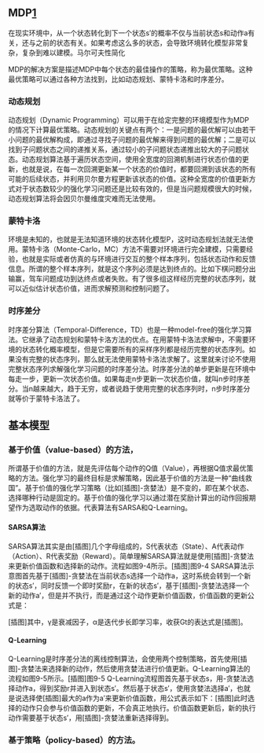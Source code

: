 

<!--
 * @version:
 * @Author:  StevenJokess https://github.com/StevenJokess
 * @Date: 2020-10-08 19:50:12
 * @LastEditors:  StevenJokess https://github.com/StevenJokess
 * @LastEditTime: 2020-10-08 19:57:56
 * @Description:
 * @TODO::
 * @Reference:
-->

## MDP[1]

在现实环境中，从一个状态转化到下一个状态s′的概率不仅与当前状态s和动作a有关，还与之前的状态有关。如果考虑这么多的状态，会导致环境转化模型非常复杂，复杂到难以建模。马尔可夫性简化

MDP的解决方案是描述MDP中每个状态的最佳操作的策略，称为最优策略。这种最优策略可以通过各种方法找到，比如动态规划、蒙特卡洛和时序差分。

### 动态规划

动态规划（Dynamic Programming）可以用于在给定完整的环境模型作为MDP的情况下计算最优策略。动态规划的关键点有两个：一是问题的最优解可以由若干小问题的最优解构成，即通过寻找子问题的最优解来得到问题的最优解；二是可以找到子问题状态之间的递推关系，通过较小的子问题状态递推出较大的子问题状态。动态规划算法基于遍历状态空间，使用全宽度的回溯机制进行状态价值的更新，也就是说，在每一次回溯更新某一个状态的价值时，都要回溯到该状态的所有可能的后续状态，并利用贝尔曼方程更新该状态的价值。这种全宽度的价值更新方式对于状态数较少的强化学习问题还是比较有效的，但是当问题规模很大的时候，动态规划算法将会因贝尔曼维度灾难而无法使用。

### 蒙特卡洛

环境是未知的，也就是无法知道环境的状态转化模型P，这时动态规划法就无法使用。蒙特卡洛（Monte-Carlo，MC）方法不需要对环境进行完全建模，只需要经验，也就是实际或者仿真的与环境进行交互的整个样本序列，包括状态动作和反馈信息。所谓的整个样本序列，就是这个序列必须是达到终点的。比如下棋问题分出输赢，驾车问题成功到达终点或者失败。有了很多组这样经历完整的状态序列，就可以近似估计状态价值，进而求解预测和控制问题了。

### 时序差分

时序差分算法（Temporal-Difference，TD）也是一种model-free的强化学习算法。它继承了动态规划和蒙特卡洛方法的优点。在用蒙特卡洛法求解中，不需要环境的状态转化概率模型，但是它需要所有的采样序列都是经历完整的状态序列。如果没有完整的状态序列，那么就无法使用蒙特卡洛法求解了。这里就来讨论不使用完整状态序列求解强化学习问题的时序差分法。时序差分法的单步更新是在环境中每走一步，更新一次状态价值。如果每走n步更新一次状态价值，就叫n步时序差分。当n越来越大，趋于无穷，或者说趋于使用完整的状态序列时，n步时序差分就等价于蒙特卡洛法了。

## 基本模型

### 基于价值（value-based）的方法，

所谓基于价值的方法，就是先评估每个动作的Q值（Value），再根据Q值求最优策略的方法。强化学习的最终目标是求解策略，因此基于价值的方法是一种“曲线救国”。基于价值的强化学习策略（比如[插图]-贪婪法）是不变的，即在某个状态、选择哪种行动是固定的。基于价值的强化学习以通过潜在奖励计算出的动作回报期望作为选取动作的依据。代表算法有SARSA和Q-Learning。

#### SARSA算法

SARSA算法其实是由[插图]几个字母组成的，S代表状态（State）、A代表动作（Action）、R代表奖励（Reward）。简单理解SARSA算法就是使用[插图]-贪婪法来更新价值函数和选择新的动作。流程如图9-4所示。[插图]图9-4 SARSA算法示意图首先基于[插图]-贪婪法在当前状态s选择一个动作a，这时系统会转到一个新的状态s′，同时反馈一个即时奖励r，在新的状态s′，基于[插图]-贪婪法选择一个新的动作a′，但是并不执行，而是通过这个动作更新价值函数，价值函数的更新公式是：

[插图]其中，γ是衰减因子，α是迭代步长即学习率，收获Gt的表达式是[插图]。

#### Q-Learning

Q-Learning是时序差分法的离线控制算法，会使用两个控制策略，首先使用[插图]-贪婪法来选择新的动作，然后使用贪婪法进行价值更新。Q-Learning算法的流程如图9-5所示。[插图]图9-5 Q-Learning流程图首先基于状态s，用-贪婪法选择动作a，得到奖励r并进入到状态s′。然后基于状态s′，使用贪婪法选择a′，也就是说选择使[插图]最大的a作为a′来更新价值函数，用公式表示如下：[插图]此时选择的动作只会参与价值函数的更新，不会真正地执行。价值函数更新后，新的执行动作需要基于状态s′，用[插图]-贪婪法重新选择得到。


### 基于策略（policy-based）的方法。

[1]: https://weread.qq.com/web/reader/62332d007190b92f62371aek92c3210025c92cc22753209

